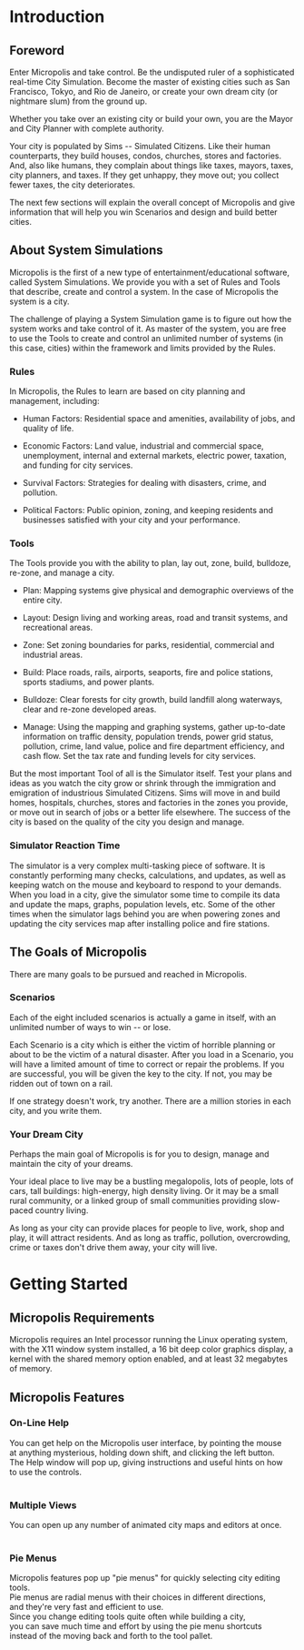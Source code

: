 # Introduction #

## Foreword ##

Enter Micropolis and take control. Be the undisputed ruler of a
sophisticated real-time City Simulation. Become the master of existing
cities such as San Francisco, Tokyo, and Rio de Janeiro, or create
your own dream city (or nightmare slum) from the ground up.

Whether you take over an existing city or build your own, you are the
Mayor and City Planner with complete authority.

Your city is populated by Sims -- Simulated Citizens. Like their human
counterparts, they build houses, condos, churches, stores and
factories. And, also like humans, they complain about things like
taxes, mayors, taxes, city planners, and taxes. If they get unhappy,
they move out; you collect fewer taxes, the city deteriorates.

The next few sections will explain the overall concept of Micropolis and
give information that will help you win Scenarios and design and build
better cities.

## About System Simulations ##

Micropolis is the first of a new type of entertainment/educational
software, called System Simulations. We provide you with a set of
Rules and Tools that describe, create and control a system. In the
case of Micropolis the system is a city.

The challenge of playing a System Simulation game is to figure out how
the system works and take control of it. As master of the system, you
are free to use the Tools to create and control an unlimited number of
systems (in this case, cities) within the framework and limits
provided by the Rules.

### Rules ###

In Micropolis, the Rules to learn are based on city planning and
management, including:

  * Human Factors: Residential space and amenities, availability of jobs, and quality of life.

  * Economic Factors: Land value, industrial and commercial space, unemployment, internal and external markets, electric power, taxation, and funding for city services.

  * Survival Factors: Strategies for dealing with disasters, crime, and pollution.

  * Political Factors: Public opinion, zoning, and keeping residents and businesses satisfied with your city and your performance.

### Tools ###

The Tools provide you with the ability to plan, lay out, zone, build,
bulldoze, re-zone, and manage a city.

  * Plan: Mapping systems give physical and demographic overviews of the entire city.

  * Layout: Design living and working areas, road and transit systems, and recreational areas.

  * Zone: Set zoning boundaries for parks, residential, commercial and industrial areas.

  * Build: Place roads, rails, airports, seaports, fire and police stations, sports stadiums, and power plants.

  * Bulldoze: Clear forests for city growth, build landfill along waterways, clear and re-zone developed areas.

  * Manage: Using the mapping and graphing systems, gather up-to-date information on traffic density, population trends, power grid status, pollution, crime, land value, police and fire department efficiency, and cash flow. Set the tax rate and funding levels for city services.

But the most important Tool of all is the Simulator itself. Test your
plans and ideas as you watch the city grow or shrink through the
immigration and emigration of industrious Simulated Citizens. Sims
will move in and build homes, hospitals, churches, stores and
factories in the zones you provide, or move out in search of jobs or a
better life elsewhere. The success of the city is based on the quality
of the city you design and manage.

### Simulator Reaction Time ###

The simulator is a very complex multi-tasking piece of software. It is
constantly performing many checks, calculations, and updates, as well
as keeping watch on the mouse and keyboard to respond to your demands.
When you load in a city, give the simulator some time to compile its
data and update the maps, graphs, population levels, etc. Some of the
other times when the simulator lags behind you are when powering zones
and updating the city services map after installing police and fire
stations.

## The Goals of Micropolis ##

There are many goals to be pursued and reached in Micropolis.

### Scenarios ###

Each of the eight included scenarios is actually a game in itself,
with an unlimited number of ways to win -- or lose.

Each Scenario is a city which is either the victim of horrible
planning or about to be the victim of a natural disaster. After you
load in a Scenario, you will have a limited amount of time to correct
or repair the problems. If you are successful, you will be given the
key to the city. If not, you may be ridden out of town on a rail.

If one strategy doesn't work, try another. There are a million stories
in each city, and you write them.

### Your Dream City ###

Perhaps the main goal of Micropolis is for you to design, manage and
maintain the city of your dreams.

Your ideal place to live may be a bustling megalopolis, lots of
people, lots of cars, tall buildings: high-energy, high density
living. Or it may be a small rural community, or a linked group of
small communities providing slow-paced country living.

As long as your city can provide places for people to live, work, shop
and play, it will attract residents. And as long as traffic,
pollution, overcrowding, crime or taxes don't drive them away, your
city will live.

# Getting Started #

## Micropolis Requirements ##

Micropolis requires an Intel processor running the Linux operating
system, with the X11 window system installed, a 16 bit deep color graphics display,
a kernel with the shared memory option enabled,
and at least 32 megabytes of memory. <p>

<h2>Micropolis Features</h2>

<h3>On-Line Help</h3>

You can get help on the Micropolis user interface, by pointing the mouse<br>
at anything mysterious, holding down shift, and clicking the left button.<br>
The Help window will pop up, giving instructions and useful hints on how<br>
to use the controls.<br>
<br>
<h3>Multiple Views</h3>

You can open up any number of animated city maps and editors at once.<br>
<br>
<h3>Pie Menus</h3>

Micropolis features pop up "pie menus" for quickly selecting city editing tools.<br>
Pie menus are radial menus with their choices in different directions,<br>
and they're very fast and efficient to use.<br>
Since you change editing tools quite often while building a city,<br>
you can save much time and effort by using the pie menu shortcuts<br>
instead of the moving back and forth to the tool pallet.